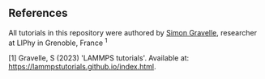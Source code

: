## References

All tutorials in this repository were authored by [Simon Gravelle](https://simongravelle.github.io/), researcher at LIPhy in Grenoble, France <sup>1</sup>

[1] Gravelle, S (2023) 'LAMMPS tutorials'. Available at: https://lammpstutorials.github.io/index.html. 